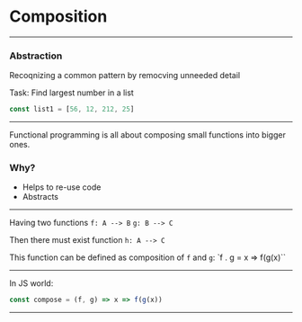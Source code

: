 
# Composition
---
### Abstraction

Recoqnizing a common pattern by remocving unneeded detail

Task: Find largest number in a list

```javascript
const list1 = [56, 12, 212, 25]
```
---
Functional programming is all about composing small functions into bigger ones.

### Why?
* Helps to re-use code
* Abstracts 

---

Having two functions
`f: A --> B`
`g: B --> C`

Then there must exist function `h: A --> C`

This function can be defined as composition of `f` and `g`:
`f . g = x => f(g(x)``

---
In JS world:

```javascript
const compose = (f, g) => x => f(g(x))
```


---
<!--stackedit_data:
eyJoaXN0b3J5IjpbMTQzNzk5MTUyNywtMTYwMjcxOTM4LDg2OT
Y0MDMxMCwtOTIwODk3MDAsLTEwODIwMjkwMDEsMTAxMTkzNjcz
NiwtNTMxMDc0ODM3LC0xNTUyNTc4MzE5LC0xOTI4NDQ1OTQ4XX
0=
-->